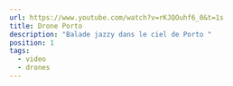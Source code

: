 ```yaml
---
url: https://www.youtube.com/watch?v=rKJQOuhf6_0&t=1s
title: Drone Porto
description: "Balade jazzy dans le ciel de Porto "
position: 1
tags:
  - video
  - drones
---
```

